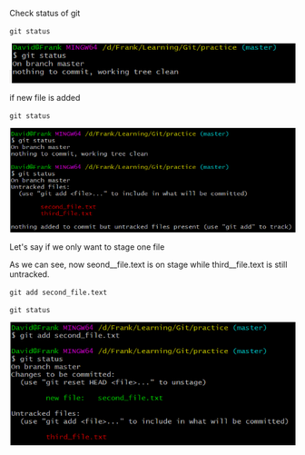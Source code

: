

Check status of git

`git status`

![](/assets/import7.png)

if new file is added

`git status`

![](/assets/import8.png)

Let's say if we only want to stage one file

As we can see, now seond\_\_file.text is on stage while third\_\_file.text is still untracked.

`git add second_file.text`

`git status`

![](/assets/import9.png)

